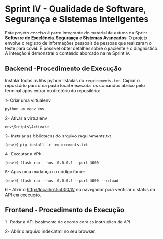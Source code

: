 # Sprint IV - Qualidade de Software, Segurança e Sistemas Inteligentes

Este projeto conciso é parte integrante do material de estudo da Sprint **Software de Excelência, Segurança e Sistemas Avançados**.
O projeto envolve o registro de informações pessoais de pessoas que realizaram o teste para covid. É possível obter detalhes sobre o paciente e o diagnóstico.
A intenção é demonstrar o conteúdo abordado na na Sprint IV.



## Backend -Procedimento de Execução

Instalar todas as libs python listadas no `requirements.txt`.
Copiar o repositório para uma pasta local e executar os comandos abaixo pelo terminal após entrar no diretório do repositório:

1- Criar uma virtualenv
```
python -m venv env
```

2- Ativar a virtualenv
```
env\Scripts\Activate
```

3- Instalar as bibliotecas do arquivo requirements.txt 
```
(env)$ pip install -r requirements.txt
```

4- Executar a API:

```
(env)$ flask run --host 0.0.0.0 --port 5000
```
5- Após uma mudança no código fonte:

```
(env)$ flask run --host 0.0.0.0 --port 5000 --reload
```

6 - Abrir o [http://localhost:5000/#/](http://localhost:5000/#/) no navegador para verificar o status da API em execução.

## Frontend - Procedimento de Execução

1- Rodar a API localmente de acordo com as instruções da API.

2- Abrir o arquivo index.html no seu browser.

